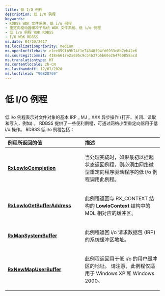 ```yaml
---
title: 低 I/O 例程
description: 低 I/O 例程
keywords:
- RDBSS WDK 文件系统，低 i/o 例程
- 重定向驱动器缓冲子系统 WDK 文件系统、低 i/o 例程
- 低 i/o 例程 WDK RDBSS
- I/O WDK RDBSS
ms.date: 04/20/2017
ms.localizationpriority: medium
ms.openlocfilehash: e1ee859fb9b74f1e74848f94fd6933c8b7eb42e6
ms.sourcegitcommit: 418e6617e2a695c9cb4b37b5b60e264760858acd
ms.translationtype: MT
ms.contentlocale: zh-CN
ms.lasthandoff: 12/07/2020
ms.locfileid: "96828769"
---
```

# <a name="low-io-routines"></a>低 I/O 例程


## <span id="ddk_low_i_o_functions_if"></span><span id="DDK_LOW_I_O_FUNCTIONS_IF"></span>


低 i/o 例程表示对文件对象的基本 IRP \_ MJ \_ XXX 异步操作 (打开、关闭、读取和写入，例如) 。 RDBSS 提供了一些便利例程，可通过网络小型重定向器用于低 i/o 操作。 RDBSS 低 i/o 例程包括：

<table>
<colgroup>
<col width="50%" />
<col width="50%" />
</colgroup>
<thead>
<tr class="header">
<th align="left">例程所返回的值</th>
<th align="left">描述</th>
</tr>
</thead>
<tbody>
<tr class="odd">
<td align="left"><p><a href="/windows-hardware/drivers/ddi/lowio/nf-lowio-rxlowiocompletion" data-raw-source="[&lt;strong&gt;RxLowIoCompletion&lt;/strong&gt;](/windows-hardware/drivers/ddi/lowio/nf-lowio-rxlowiocompletion)"><strong>RxLowIoCompletion</strong></a></p></td>
<td align="left"><p>当处理完成时，如果最初以挂起状态返回例程，则必须由网络微型重定向程序驱动程序的低 i/o 例程调用此例程。</p></td>
</tr>
<tr class="even">
<td align="left"><p><a href="/windows-hardware/drivers/ddi/lowio/nf-lowio-rxlowiogetbufferaddress" data-raw-source="[&lt;strong&gt;RxLowIoGetBufferAddress&lt;/strong&gt;](/windows-hardware/drivers/ddi/lowio/nf-lowio-rxlowiogetbufferaddress)"><strong>RxLowIoGetBufferAddress</strong></a></p></td>
<td align="left"><p>此例程返回与 RX_CONTEXT 结构的 <strong>LowIoContext</strong> 结构中的 MDL 相对应的缓冲区。</p></td>
</tr>
<tr class="odd">
<td align="left"><p><a href="/windows-hardware/drivers/ddi/rxprocs/nf-rxprocs-rxmapsystembuffer" data-raw-source="[&lt;strong&gt;RxMapSystemBuffer&lt;/strong&gt;](/windows-hardware/drivers/ddi/rxprocs/nf-rxprocs-rxmapsystembuffer)"><strong>RxMapSystemBuffer</strong></a></p></td>
<td align="left"><p>此例程返回 i/o 请求数据包 (IRP) 的系统缓冲区地址。</p></td>
</tr>
<tr class="even">
<td align="left"><p><a href="/windows-hardware/drivers/ifs/rxnewmapuserbuffer" data-raw-source="[&lt;strong&gt;RxNewMapUserBuffer&lt;/strong&gt;](./rxnewmapuserbuffer.md)"><strong>RxNewMapUserBuffer</strong></a></p></td>
<td align="left"><p>此例程返回用于低 i/o 的用户缓冲区的地址。 请注意，此例程仅适用于 Windows XP 和 Windows 2000。</p></td>
</tr>
</tbody>
</table>

 

